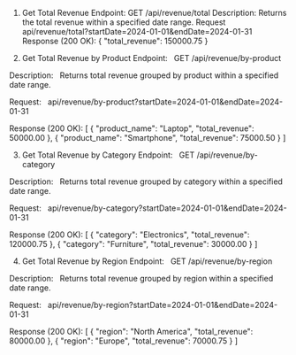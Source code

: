1. Get Total Revenue
Endpoint:
	GET /api/revenue/total
Description:
	Returns the total revenue within a specified date range.
Request 
	api/revenue/total?startDate=2024-01-01&endDate=2024-01-31
Response (200 OK):
	{
	  "total_revenue": 150000.75
	}
	
2. Get Total Revenue by Product
Endpoint:
  GET /api/revenue/by-product

Description:
  Returns total revenue grouped by product within a specified date range.

Request:
  api/revenue/by-product?startDate=2024-01-01&endDate=2024-01-31

Response (200 OK):
	[
	  {
	    "product_name": "Laptop",
	    "total_revenue": 50000.00
	  },
	  {
	    "product_name": "Smartphone",
	    "total_revenue": 75000.50
	  }
	]
	
3. Get Total Revenue by Category
Endpoint:
  GET /api/revenue/by-category

Description:
  Returns total revenue grouped by category within a specified date range.

Request:
  api/revenue/by-category?startDate=2024-01-01&endDate=2024-01-31

Response (200 OK):
	[
	  {
	    "category": "Electronics",
	    "total_revenue": 120000.75
	  },
	  {
	    "category": "Furniture",
	    "total_revenue": 30000.00
	  }
	]
	
4. Get Total Revenue by Region
Endpoint:
  GET /api/revenue/by-region

Description:
  Returns total revenue grouped by region within a specified date range.

Request:
  api/revenue/by-region?startDate=2024-01-01&endDate=2024-01-31

Response (200 OK):
	[
	  {
	    "region": "North America",
	    "total_revenue": 80000.00
	  },
	  {
	    "region": "Europe",
	    "total_revenue": 70000.75
	  }
	]